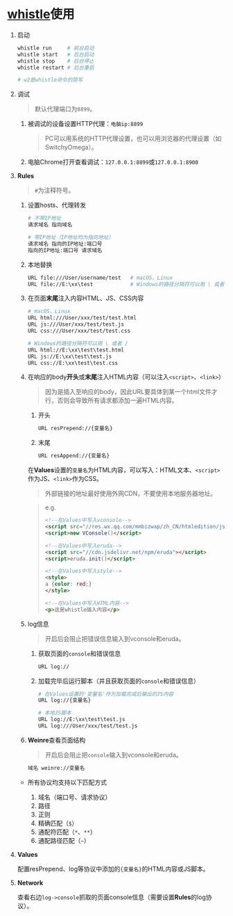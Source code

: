 # [whistle](https://github.com/avwo/whistle)使用

1. 启动

    ```bash
    whistle run     # 前台启动
    whistle start   # 后台启动
    whistle stop    # 后台停止
    whistle restart # 后台重启

    # w2是whistle命令的简写
    ```
2. 调试

    >默认代理端口为`8899`。

    1. 被调试的设备设置HTTP代理：`电脑ip:8899`

        >PC可以用系统的HTTP代理设置，也可以用浏览器的代理设置（如SwitchyOmega）。
    2. 电脑Chrome打开查看调试：`127.0.0.1:8899`或`127.0.0.1:8900`
3. **Rules**

    >`#`为注释符号。

    1. 设置hosts、代理转发

        ```bash
        # 不带IP地址
        请求域名 指向域名

        # 带IP地址（IP地址均为指向地址）
        请求域名 指向的IP地址:端口号
        指向的IP地址:端口号 请求域名
        ```
    2. 本地替换

        ```bash
        URL file:///User/username/test   # macOS、Linux
        URL file://E:\xx\test            # Windows的路径分隔符可以用 \ 或者 /
        ```
    4. 在页面**末尾**注入内容HTML、JS、CSS内容

        ```bash
        # macOS、Linux
        URL html:///User/xxx/test/test.html
        URL js:///User/xxx/test/test.js
        URL css:///User/xxx/test/test.css

        # Windows的路径分隔符可以用 \ 或者 /
        URL html://E:\xx\test\test.html
        URL js://E:\xx\test\test.js
        URL css://E:\xx\test\test.css
        ```
    5. 在响应的body**开头**或**末尾**注入HTML内容（可以注入`<script>`、`<link>`）

        >因为是插入至响应的body，因此URL要具体到某一个html文件才行，否则会导致所有请求都添加一遍HTML内容。

        1. 开头

            ```bash
            URL resPrepend://{变量名}
            ```
        2. 末尾

            ```bash
            URL resAppend://{变量名}
            ```

        在**Values**设置的`变量名`为HTML内容，可以写入：HTML文本、`<script>`作为JS、`<link>`作为CSS。

        >外部链接的地址最好使用外网CDN，不要使用本地服务器地址。

        >e.g.
        >
        >```html
        ><!--在Values中写入vconsole-->
        ><script src="//res.wx.qq.com/mmbizwap/zh_CN/htmledition/js/vconsole/3.0.0/vconsole.min.js"></script>
        ><script>new VConsole()</script>
        >
        ><!--在Values中写入eruda-->
        ><script src="//cdn.jsdelivr.net/npm/eruda"></script>
        ><script>eruda.init()</script>
        >
        ><!--在Values中写入style-->
        ><style>
        >a {color: red;}
        ></style>
        >
        ><!--在Values中写入HTML内容-->
        ><p>这是whistle插入内容</p>
        >```
    6. log信息

        >开启后会阻止把错误信息输入到vconsole和eruda。

        1. 获取页面的`console`和错误信息

            ```bash
            URL log://
            ```
        2. 加载完毕后运行脚本（并且获取页面的`console`和错误信息）

            ```bash
            # 在Values设置的'变量名'作为加载完成后输出的JS内容
            URL log://{变量名}

            # 本地JS脚本
            URL log://E:\xx\test\test.js
            URL log:///User/xxx/test/test.js
            ```
    7. **Weinre**查看页面结构

        >开启后会阻止把`console`输入到vconsole和eruda。

        ```bash
        域名 weinre://变量名
        ```

    - 所有协议均支持以下匹配方式

        1. 域名（端口号、请求协议）
        2. 路径
        3. 正则
        4. 精确匹配（`$`）
        5. 通配符匹配（`*`、`**`）
        6. 通配路径匹配（`~`）
4. **Values**

    配置resPrepend、log等协议中添加的`{变量名}`的HTML内容或JS脚本。
5. **Network**

    查看右边`log->console`抓取的页面console信息（需要设置**Rules**的log协议）。
